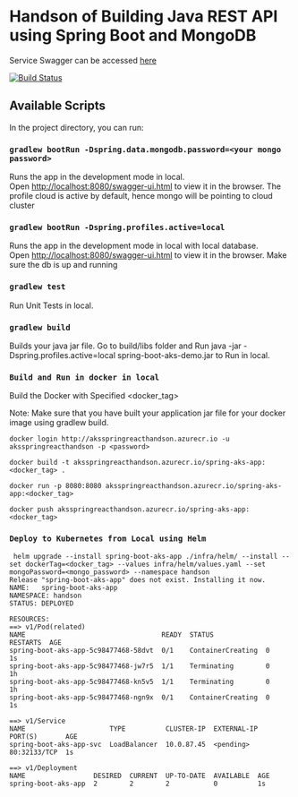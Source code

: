 # Handson of Building Java REST API using Spring Boot and MongoDB

Service Swagger can be accessed [here](http://spring-react-aks-app-service.eastasia.cloudapp.azure.com/swagger-ui.html)

[![Build Status](https://dev.azure.com/reactHandson/spring-react-aks-app/_apis/build/status/spring-boot-aks-app-Azure%20Kubernetes%20Service%20-CI?branchName=master)](https://dev.azure.com/reactHandson/spring-react-aks-app/_build/latest?definitionId=4&branchName=master)
## Available Scripts

In the project directory, you can run:


### `gradlew bootRun -Dspring.data.mongodb.password=<your mongo password>`

Runs the app in the development mode in local.<br>
Open [http://localhost:8080/swagger-ui.html](http://localhost:8080/swagger-ui.html) to view it in the browser.
The profile cloud is active by default, hence mongo will be pointing to cloud cluster


### `gradlew bootRun -Dspring.profiles.active=local`

Runs the app in the development mode in local with local database.<br>
Open [http://localhost:8080/swagger-ui.html](http://localhost:8080/swagger-ui.html) to view it in the browser.
Make sure the db is up and running


### `gradlew test`

Run Unit Tests in local.


### `gradlew build`

Builds your java jar file.
Go to build/libs folder and Run java -jar -Dspring.profiles.active=local spring-boot-aks-demo.jar to Run in local.


### `Build and Run in docker in local`

Build the Docker with Specified <docker_tag>

Note: Make sure that you have built your application jar file for your docker image using gradlew build.

 
```  
docker login http://aksspringreacthandson.azurecr.io -u aksspringreacthandson -p <password>

docker build -t aksspringreacthandson.azurecr.io/spring-aks-app:<docker_tag> .

docker run -p 8080:8080 aksspringreacthandson.azurecr.io/spring-aks-app:<docker_tag>

docker push aksspringreacthandson.azurecr.io/spring-aks-app:<docker_tag>
```
### `Deploy to Kubernetes from Local using Helm`
```
 helm upgrade --install spring-boot-aks-app ./infra/helm/ --install --set dockerTag=<docker_tag> --values infra/helm/values.yaml --set mongoPassword=<mongo_password> --namespace handson
Release "spring-boot-aks-app" does not exist. Installing it now.
NAME:   spring-boot-aks-app
NAMESPACE: handson
STATUS: DEPLOYED

RESOURCES:
==> v1/Pod(related)
NAME                                  READY  STATUS             RESTARTS  AGE
spring-boot-aks-app-5c98477468-58dvt  0/1    ContainerCreating  0         1s
spring-boot-aks-app-5c98477468-jw7r5  1/1    Terminating        0         1h
spring-boot-aks-app-5c98477468-kn5v5  1/1    Terminating        0         1h
spring-boot-aks-app-5c98477468-ngn9x  0/1    ContainerCreating  0         1s

==> v1/Service
NAME                     TYPE          CLUSTER-IP  EXTERNAL-IP  PORT(S)       AGE
spring-boot-aks-app-svc  LoadBalancer  10.0.87.45  <pending>    80:32133/TCP  1s

==> v1/Deployment
NAME                 DESIRED  CURRENT  UP-TO-DATE  AVAILABLE  AGE
spring-boot-aks-app  2        2        2           0          1s
```